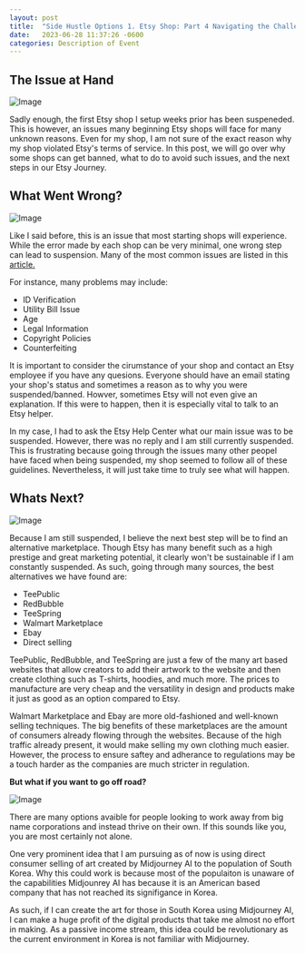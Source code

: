 ```yaml
---
layout: post
title:  "Side Hustle Options 1. Etsy Shop: Part 4 Navigating the Challenges of an Etsy Shop Suspension"
date:   2023-06-28 11:37:26 -0600
categories: Description of Event
---
```


## The Issue at Hand

![Image](https://res.cloudinary.com/dsdmfz9bs/image/upload/v1688006308/etsy_khevtr.png)

Sadly enough, the first Etsy shop I setup weeks prior has been suspeneded. This is however, an issues many beginning Etsy shops will face for many unknown reasons. Even for my shop, I am not sure of the exact reason why my shop violated Etsy's terms of service. In this post, we will go over why some shops can get banned, what to do to avoid such issues, and the next steps in our Etsy Journey.

## What Went Wrong?

![Image](https://res.cloudinary.com/dsdmfz9bs/image/upload/v1688006383/360_F_356191845_Uf1HSScTIHcxXeK1UXuEn0rdAzMvTfxo_k9azyj.jpg)

Like I said before, this is an issue that most starting shops will experience. While the error made by each shop can be very minimal, one wrong step can lead to suspension. Many of the most common issues are listed in this [article.](https://www.reddit.com/r/Etsy/comments/uwrqck/account_suspension_help_checklist/?onetap_auto=true)

For instance, many problems may include:

- ID Verification
- Utility Bill Issue
- Age
- Legal Information
- Copyright Policies
- Counterfeiting

It is important to consider the cirumstance of your shop and contact an Etsy employee if you have any quesions. Everyone should have an email stating your shop's status and sometimes a reason as to why you were suspended/banned. Howver, sometimes Etsy will not even give an explanation. If this were to happen, then it is especially vital to talk to an Etsy helper.

In my case, I had to ask the Etsy Help Center what our main issue was to be suspended. However, there was no reply and I am still currently suspended. This is frustrating because going through the issues many other peopel have faced when being suspended, my shop seemed to follow all of these guidelines. Nevertheless, it will just take time to truly see what will happen.

## Whats Next?

![Image](https://res.cloudinary.com/dsdmfz9bs/image/upload/v1688006424/business-4241792_1280_iw3rdx.jpg)

Because I am still suspended, I believe the next best step will be to find an alternative marketplace. Though Etsy has many benefit such as a high prestige and great marketing potential, it clearly won't be sustainable if I am constantly suspended. As such, going through many sources, the best alternatives we have found are:

- TeePublic
- RedBubble
- TeeSpring
- Walmart Marketplace
- Ebay
- Direct selling

TeePublic, RedBubble, and TeeSpring are just a few of the many art based websites that allow creators to add their artwork to the website and then create clothing such as T-shirts, hoodies, and much more. The prices to manufacture are very cheap and the versatility in design and products make it just as good as an option compared to Etsy.

Walmart Marketplace and Ebay are more old-fashioned and well-known selling techniques. The big benefits of these marketplaces are the amount of consumers already flowing through the websites. Because of the high traffic already present, it would make selling my own clothing much easier. However, the process to ensure saftey and adherance to regulations may be a touch harder as the companies are much stricter in regulation.

**But what if you want to go off road?**

![Image](https://res.cloudinary.com/dsdmfz9bs/image/upload/v1688006543/going-in-a-new-direction_sqrg6e.jpg)

There are many options avaible for people looking to work away from big name corporations and instead thrive on their own. If this sounds like you, you are most certainly not alone.

One very prominent idea that I am pursuing as of now is using direct consumer selling of art created by Midjourney AI to the population of South Korea. Why this could work is because most of the populaiton is unaware of the capabilities Midjounrey AI has because it is an American based company that has not reached its signifigance in Korea.

As such, if I can create the art for those in South Korea using Midjourney AI, I can make a huge profit of the digital products that take me almost no effort in making. As a passive income stream, this idea could be revolutionary as the current environment in Korea is not familiar with Midjourney.
